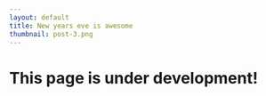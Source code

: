 ```yaml
---
layout: default
title: New years eve is awesome
thumbnail: post-3.png 
---
```


# This page is under development!